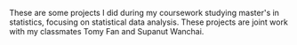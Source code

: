 These are some projects I did during my coursework studying master's in statistics, focusing on statistical data analysis. These projects are joint work with my classmates Tomy Fan and Supanut Wanchai.
